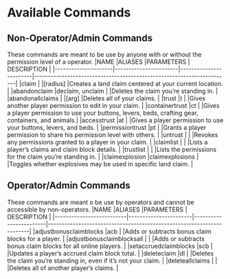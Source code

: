 # Available Commands
## Non-Operator/Admin Commands
These commands are meant to be use by anyone with or without the permission level of a operator.
|NAME                 |ALIASES                |PARAMETERS              | DESCRIPTION                                                           |
|---------------------|-----------------------|------------------------|-----------------------------------------------------------------------|
|claim                |                       |[radius]                |Creates a land claim centered at your current location.                |
|abandonclaim         |declaim, unclaim       |                        |Deletes the claim you’re standing in.                                  |
|abandonallclaims     |                       |[arg]                   |Deletes all of your claims.                                            |
|trust                |t                      |<player>                |Gives another player permission to edit in your claim.                 |
|containertrust       |ct                     |<player>                |Gives a player permission to use your buttons, levers, beds, crafting gear, containers, and animals.|
|accesstrust          |at                     |<player>                |Gives a player permission to use your buttons, levers, and beds.       |
|permissiontrust      |pt                     |<player>                |Grants a player permission to share his permission level with others.  |
|untrust              |                       |<player>                |Revokes any permissions granted to a player in your claim.             |
|claimlist            |                       |                        |Lists a player’s claims and claim block details.                       |
|trustlist            |                       |                        |Lists the permissions for the claim you’re standing in.                |
|claimexplosion       |claimexplosions        |                        |Toggles whether explosives may be used in specific land claim.         |

## Operator/Admin Commands
These commands are meant o be use by operators and cannot be accessible by non-operators.
|NAME                      |ALIASES                |PARAMETERS              | DESCRIPTION                                                           |
|--------------------------|-----------------------|------------------------|-----------------------------------------------------------------------|
|adjustbonusclaimblocks    |acb                    |<player> <count>        |Adds or subtracts bonus claim blocks for a player.                     |
|adjustbonusclaimblocksall |                       |<count>                 |Adds or subtracts bonus claim blocks for all online players.           |
|setaccruedclaimblocks     |scb                    |<player> <count>        |Updates a player’s accrued claim block total.                          |
|deleteclaim               |dl                     |                        |Deletes the claim you’re standing in, even if it’s not your claim.     |
|deleteallclaims           |                       |<player>                |Deletes all of another player’s claims.                                |